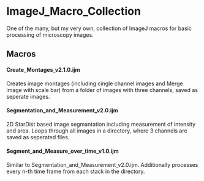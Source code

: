# ImageJ_Macro_Collection
One of the many, but my very own, collection of ImageJ macros for basic processing of microscopy images.

## Macros

#### Create_Montages_v2.1.0.ijm
Creates image montages (including cingle channel images and Merge image with scale bar) from a folder of images with three channels, saved as seperate images.

#### Segmentation_and_Measurement_v2.0.ijm
2D StarDist based image segmantation including measurement of intensity and area. Loops through all images in a directory, where 3 channels are saved as seperated files.

#### Segment_and_Measure_over_time_v1.0.ijm
Similar to Segmentation_and_Measurement_v2.0.ijm. Additionally processes every n-th time frame from each stack in the directory.
